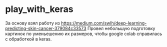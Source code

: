 # play_with_keras

За основу взял работу из https://medium.com/swlh/deep-learning-predicting-skin-cancer-379084c33573
Провел небольшую подготовку картинок по уменьешению их размеров, чтобы google colab справилась с обработкой в keras.
